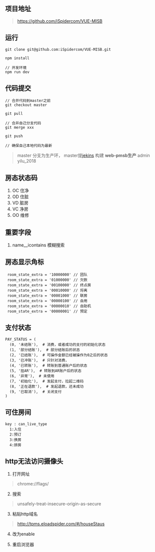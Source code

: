 <!--
 * @Author: wangxuan
 * @Date: 2020-08-14 16:05:01
 * @LastEditors: wangxuan
 * @LastEditTime: 2020-12-30 09:44:25
 * @FilePath: /vue-misb/README.md
-->

## 项目地址

> https://github.com/iSpidercom/VUE-MISB

## 运行

```
git clone git@github.com:iSpidercom/VUE-MISB.git

npm install

// 开发环境
npm run dev

```

## 代码提交

```
// 合并代码到master之前
git checkout master

git pull

// 合并自己分支代码
git merge xxx

git push

// 确保自己本地代码为最新

```

> master 分支为生产环， master提[jekins](http://121.40.214.42:8080/) 构建 **web-pmsb生产** admin yilu_2018

## 房态状态码

1. OC 住净
2. OD 住脏
3. VD 脏房
4. VC 净房
5. OO 维修

## 重要字段

1. name__icontains 模糊搜索

## 房态显示角标

```
 room_state_extra = '10000000' // 团队
 room_state_extra = '01000000' // 欠款
 room_state_extra = '00100000' // 终点房
 room_state_extra = '00010000' // 将离
 room_state_extra = '00001000' // 联房
 room_state_extra = '00000100' // 自用
 room_state_extra = '00000010' // 自助机
 room_state_extra = '00000001' // 预定
```

## 支付状态

```
PAY_STATUS = (
  (0, '未结账'),  # 消费，或者成功的支付的初始化状态
  (1, '部分结账'),  # 部分结账后的状态
  (2, '已结账'),  # 可操作金额已经被操作为0之后的状态
  (3, '已冲账'),  # 只针对消费，
  (4, '已转账'),  # 转账到普通账户后的状态
  (5, '挂AR'),  # 转账到AR账户后的状态
  (6, '异常'),  # 未使用
  (7, '初始化'),  # 发起支付，拉起二维码
  (8, '正在退款'),  # 发起退款，还未成功
  (9, '已取消'),  # 关闭支付
)
```

## 可住房间

```
key : can_live_type
  1:入住
  2:预订
  3:换房
  4:排房
```

## http无法访问摄像头

1. 打开网址

> chrome://flags/
2. 搜索

> unsafely-treat-insecure-origin-as-secure

3. 粘贴http域名
> http://tpms.eloadspider.com/#/houseStaus

4. 改为enable

5. 重启浏览器
